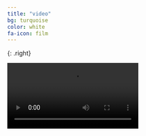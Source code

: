 ```yaml
---
title: "video"
bg: turquoise
color: white
fa-icon: film
---
```



{: .right}
<div class="icontain" >
<video data-autoplay="" loop="" controls="" >
<!-- <video class="stretch" data-autoplay="" loop="" controls="" style="height: 545px; width: 872px;" width="640" height="400"> -->
        <source type="video/mp4" src="https://mgje.github.io/presentations/udayxiii/media/movies/neueGebaeude.m4v">
        <source type="video/webm" src="https://mgje.github.io/presentations/udayxiii/media/movies/neueGebauede.webm">
        Your browser does not support the <code>video</code> element.
</video>
</div>

